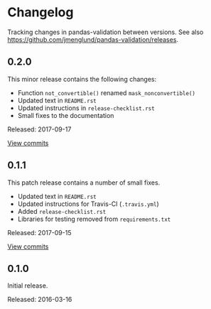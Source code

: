 # Changelog #

Tracking changes in pandas-validation between versions.
See also https://github.com/jmenglund/pandas-validation/releases.


## 0.2.0 ##

This minor release contains the following changes:

* Function `not_convertible()` renamed `mask_nonconvertible()`
* Updated text in `README.rst`
* Updated instructions in `release-checklist.rst`
* Small fixes to the documentation

Released: 2017-09-17

[View commits](https://github.com/jmenglund/pandas-validation/compare/v0.1.1...v0.2.0)


## 0.1.1 ##

This patch release contains a number of small fixes.

* Updated text in `README.rst`
* Updated instructions for Travis-CI (`.travis.yml`)
* Added `release-checklist.rst`
* Libraries for testing removed from `requirements.txt`

Released: 2017-09-15

[View commits](https://github.com/jmenglund/pandas-validation/compare/v0.1.0...v0.1.1)


## 0.1.0 ##

Initial release.

Released: 2016-03-16
